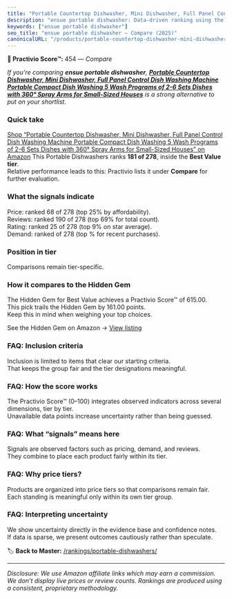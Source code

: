 ```yaml
---
title: "Portable Countertop Dishwasher, Mini Dishwasher, Full Panel Control Dish Washing Machine Portable Compact Dish Washing 5 Wash Programs of 2-6 Sets Dishes with 360° Spray Arms for Small-Sized Houses"
description: "ensue portable dishwasher: Data-driven ranking using the Practivio Score™. Positioned by quality, value, demand, findability, momentum."
keywords: ["ensue portable dishwasher"]
seo_title: "ensue portable dishwasher — Compare (2025)"
canonicalURL: "/products/portable-countertop-dishwasher-mini-dishwasher-full-panel-control-dish-washing-machine-portable-compact-dish-washing-5-wash-programs-of-2-6-sets-dishes-with-360-spray-arms-for-small-sized-houses-B0FDQQN9BG/"
---
```


**🛒 Practivio Score™:** 454 — _Compare_


*If you're comparing **ensue portable dishwasher**, **[Portable Countertop Dishwasher, Mini Dishwasher, Full Panel Control Dish Washing Machine Portable Compact Dish Washing 5 Wash Programs of 2-6 Sets Dishes with 360° Spray Arms for Small-Sized Houses](https://www.amazon.com/dp/B0FDQQN9BG?tag=practivio-20)** is a strong alternative to put on your shortlist.*
### Quick take
[Shop “Portable Countertop Dishwasher, Mini Dishwasher, Full Panel Control Dish Washing Machine Portable Compact Dish Washing 5 Wash Programs of 2-6 Sets Dishes with 360° Spray Arms for Small-Sized Houses” on Amazon](https://www.amazon.com/dp/B0FDQQN9BG?tag=practivio-20)
This Portable Dishwashers ranks **181 of 278**, inside the **Best Value tier**.  
Relative performance leads to this: Practivio lists it under **Compare** for further evaluation.

### What the signals indicate
Price: ranked 68 of 278 (top 25% by affordability).  
Reviews: ranked 190 of 278 (top 69% for total count).  
Rating: ranked 25 of 278 (top 9% on star average).  
Demand: ranked  of 278 (top % for recent purchases).

### Position in tier
Comparisons remain tier-specific.

### How it compares to the Hidden Gem
The Hidden Gem for Best Value achieves a Practivio Score™ of 615.00.  
This pick trails the Hidden Gem by 161.00 points.  
Keep this in mind when weighing your top choices.  

See the Hidden Gem on Amazon → [View listing](https://www.amazon.com/dp/B00K8FS5R2?tag=practivio-20)

### FAQ: Inclusion criteria
Inclusion is limited to items that clear our starting criteria.  
That keeps the group fair and the tier designations meaningful.

### FAQ: How the score works
The Practivio Score™ (0–100) integrates observed indicators across several dimensions, tier by tier.  
Unavailable data points increase uncertainty rather than being guessed.

### FAQ: What “signals” means here
Signals are observed factors such as pricing, demand, and reviews.  
They combine to place each product fairly within its tier.

### FAQ: Why price tiers?
Products are organized into price tiers so that comparisons remain fair.  
Each standing is meaningful only within its own tier group.

### FAQ: Interpreting uncertainty
We show uncertainty directly in the evidence base and confidence notes.  
If data is sparse, we present outcomes cautiously rather than speculate.

<!-- Missing template for Compare/CompareWithinPriceClass -->


🏷️ **Back to Master:** [/rankings/portable-dishwashers/](/rankings/portable-dishwashers/)

---
_Disclosure: We use Amazon affiliate links which may earn a commission. We don’t display live prices or review counts. Rankings are produced using a consistent, proprietary methodology._
